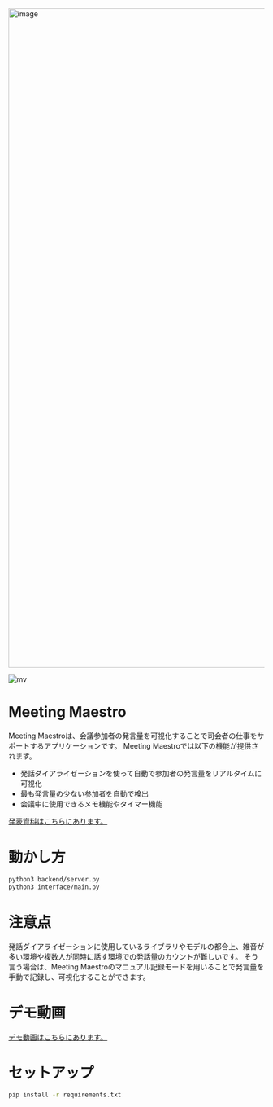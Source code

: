 <img width="1295" alt="image" src="https://github.com/user-attachments/assets/6f48677f-76e0-4bce-9212-c40ffe8b07ff">

![mv](https://github.com/user-attachments/assets/92982bd6-7de1-4bf3-9909-e0b782ee6e28)


# Meeting Maestro
Meeting Maestroは、会議参加者の発言量を可視化することで司会者の仕事をサポートするアプリケーションです。
Meeting Maestroでは以下の機能が提供されます。
- 発話ダイアライゼーションを使って自動で参加者の発言量をリアルタイムに可視化
- 最も発言量の少ない参加者を自動で検出
- 会議中に使用できるメモ機能やタイマー機能

[発表資料はこちらにあります。](https://docs.google.com/presentation/d/1nCsjjXkjdqz1Ndz6ZDLcE9_wWaB64gxSbdSgVm7BTLk/edit?usp=sharing)

# 動かし方
```bash
python3 backend/server.py
python3 interface/main.py
```

# 注意点
発話ダイアライゼーションに使用しているライブラリやモデルの都合上、雑音が多い環境や複数人が同時に話す環境での発話量のカウントが難しいです。
そう言う場合は、Meeting Maestroのマニュアル記録モードを用いることで発言量を手動で記録し、可視化することができます。

# デモ動画
[デモ動画はこちらにあります。](https://drive.google.com/file/d/1nISVwaqCVOp8dku06WlJtqgmqzTELS-S/view)

# セットアップ
```bash
pip install -r requirements.txt
```
